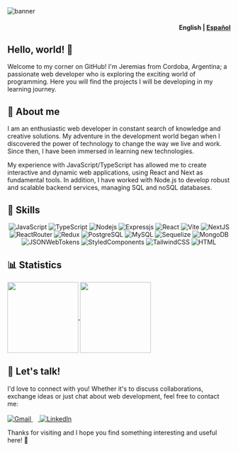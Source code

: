 <img alt="banner" src="https://i.postimg.cc/q73cQRpj/gh-banner.gif" />
<h4 align="right"><strong>English</strong> | <a href="./README_es.md">Español</a></h4>

## Hello, world! 👋
Welcome to my corner on GitHub! I'm Jeremias from Cordoba, Argentina; a passionate web developer who is exploring the exciting world of programming. Here you will find the projects I will be developing in my learning journey.

## 🚀 About me
I am an enthusiastic web developer in constant search of knowledge and creative solutions. My adventure in the development world began when I discovered the power of technology to change the way we live and work. Since then, I have been immersed in learning new technologies.

My experience with JavaScript/TypeScript has allowed me to create interactive and dynamic web applications, using React and Next as fundamental tools. In addition, I have worked with Node.js to develop robust and scalable backend services, managing SQL and noSQL databases.


## 🔬 Skills
<p align="center">
  <img alt="JavaScript" src="https://img.shields.io/badge/JavaScript-323330?style=for-the-badge&logo=javascript&logoColor=F7DF1E" />
  <img alt="TypeScript" src="https://img.shields.io/badge/typescript-%23007ACC.svg?style=for-the-badge&logo=typescript&logoColor=white" />
  <img alt="Nodejs" src="https://img.shields.io/badge/Node.js-43853D?style=for-the-badge&logo=node.js&logoColor=white" />
  <img alt="Expressjs" src="https://img.shields.io/badge/Express.js-404D59?style=for-the-badge&logo=express&logoColor=white" />
  <img alt="React" src="https://img.shields.io/badge/React-20232A?style=for-the-badge&logo=react&logoColor=61DAFB" />
  <img alt="Vite" src="https://img.shields.io/badge/vite-20232A.svg?style=for-the-badge&logo=vite&logoColor=white)" />
  <img alt="NextJS" src="https://img.shields.io/badge/Next-black?style=for-the-badge&logo=next.js&logoColor=white" />
  <img alt="ReactRouter" src="https://img.shields.io/badge/React_Router-CA4245?style=for-the-badge&logo=react-router&logoColor=white" />
  <img alt="Redux" src="https://img.shields.io/badge/Redux-593D88?style=for-the-badge&logo=redux&logoColor=white" />
  <img alt="PostgreSQL" src="https://img.shields.io/badge/PostgreSQL-316192?style=for-the-badge&logo=postgresql&logoColor=white" />
  <img alt="MySQL" src="https://img.shields.io/badge/MySQL-00000F?style=for-the-badge&logo=mysql&logoColor=white" />
  <img alt="Sequelize" src="https://img.shields.io/badge/sequelize-323330?style=for-the-badge&logo=sequelize&logoColor=blue" />
  <img alt="MongoDB" src="https://img.shields.io/badge/MongoDB-%234ea94b.svg?style=for-the-badge&logo=mongodb&logoColor=white" />
  <img alt="JSONWebTokens" src="https://img.shields.io/badge/json%20web%20tokens-323330?style=for-the-badge&logo=json-web-tokens&logoColor=pink" />
  <img alt="StyledComponents" src="https://img.shields.io/badge/styled--components-DB7093?style=for-the-badge&logo=styled-components&logoColor=white" />
  <img alt="TailwindCSS" src="https://img.shields.io/badge/tailwindcss-%2338B2AC.svg?style=for-the-badge&logo=tailwind-css&logoColor=white" />
  <img alt="HTML" src="https://img.shields.io/badge/HTML-239120?style=for-the-badge&logo=html5&logoColor=white" />
</p>

## 📊 Statistics
<div>
<a href="https://github.com/JeremiasVillane/github-readme-stats">
  <img height=160 align="center" src="https://github-readme-stats-jv.vercel.app/api?username=jeremiasvillane&show_icons=true&theme=prussian&rank_icon=github&card_width=120&hide=stars,contribs" />
</a>
<a href="https://github.com/JeremiasVillane/github-readme-stats">
  <img height=160 align="center" src="https://github-readme-stats-jv.vercel.app/api/top-langs/?username=jeremiasvillane&size_weight=0.5&count_weight=0.5&theme=prussian&layout=compact&card_width=120" />
</a>
  </div>

## 🤝 Let's talk!

I'd love to connect with you! Whether it's to discuss collaborations, exchange ideas or just chat about web development, feel free to contact me:
</br>
</br>
<a href="mailto:vil.jeremias@gmail.com">
<img alt="Gmail" src="https://img.shields.io/badge/Gmail-D14836?style=for-the-badge&logo=gmail&logoColor=white" />
</a>&nbsp;&nbsp;&nbsp;<a href="https://snppr.vercel.app/2Vt7W2xMe">
<img alt="LinkedIn" src="https://img.shields.io/badge/LinkedIn-0077B5?style=for-the-badge&logo=linkedin&logoColor=white" />
</a>

Thanks for visiting and I hope you find something interesting and useful here! 🌟
